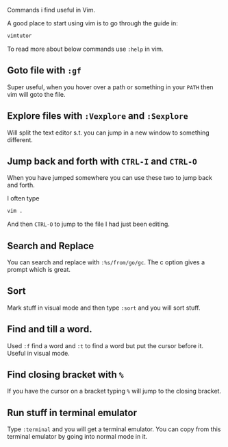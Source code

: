 Commands i find useful in Vim.<!--more-->

A good place to start using vim is to go through the guide in:

```bash
vimtutor
```

To read more about below commands use `:help` in vim. 

## Goto file with `:gf`

Super useful, when you hover over a path or something in your `PATH` then vim will goto the file.

## Explore files with `:Vexplore` and `:Sexplore`

Will split the text editor s.t. you can jump in a new window to something different.

## Jump back and forth with `CTRL-I` and `CTRL-O`

When you have jumped somewhere you can use these two to jump back and forth.

I often type 

```bash
vim .
```

And then `CTRL-O` to jump to the file I had just been editing.

## Search and Replace

You can search and replace with `:%s/from/go/gc`. The c option gives a prompt which is great.

## Sort

Mark stuff in visual mode and then type `:sort` and you will sort stuff.

## Find and till a word.

Used `:f` find a word and `:t` to find a word but put the cursor before it. Useful in visual mode.

## Find closing bracket with `%`

If you have the cursor on a bracket typing `%` will jump to the closing bracket.

## Run stuff in terminal emulator

Type `:terminal` and you will get a terminal emulator. You can copy from this terminal emulator by going into normal mode in it.

